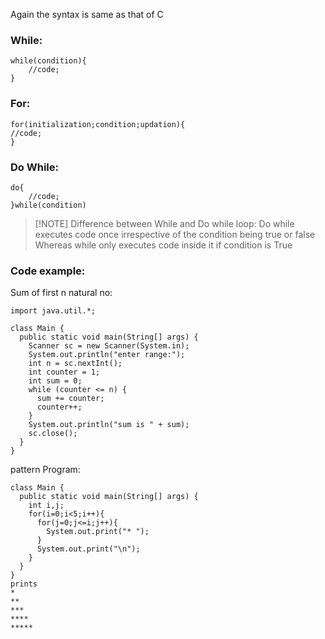 Again the syntax is same as that of C

### While:
```
while(condition){
	//code;
}
```

### For:
```
for(initialization;condition;updation){
//code;
}
```

### Do While:
```
do{
	//code;
}while(condition)
```


> [!NOTE] Difference between While and Do while loop:
> Do while executes code once irrespective of the condition being true or false Whereas while only executes code inside it if condition is True



### Code example:
Sum of first n natural no:
```
import java.util.*;

class Main {
  public static void main(String[] args) {
    Scanner sc = new Scanner(System.in);
    System.out.println("enter range:");
    int n = sc.nextInt();
    int counter = 1;
    int sum = 0;
    while (counter <= n) {
      sum += counter;
      counter++;
    }
    System.out.println("sum is " + sum);
    sc.close();
  }
}
```

pattern Program:
```
class Main {
  public static void main(String[] args) {
    int i,j;
    for(i=0;i<5;i++){
      for(j=0;j<=i;j++){
        System.out.print("* ");
      }
      System.out.print("\n");
    }
  }
}
prints 
*
**
***
****
*****
```

